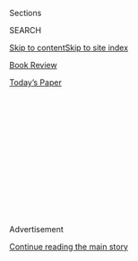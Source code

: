 <div id="app">

<div>

<div>

<div>

<div class="NYTAppHideMasthead css-1q2w90k e1suatyy0">

<div class="section css-ui9rw0 e1suatyy2">

<div class="css-eph4ug er09x8g0">

<div class="css-6n7j50">

</div>

<span class="css-1dv1kvn">Sections</span>

<div class="css-10488qs">

<span class="css-1dv1kvn">SEARCH</span>

</div>

[Skip to content](#site-content)[Skip to site index](#site-index)

</div>

<div id="masthead-section-label" class="css-1wr3we4 eaxe0e00">

[Book
Review](https://www.nytimes3xbfgragh.onion/section/books/review)

</div>

<div class="css-10698na e1huz5gh0">

</div>

</div>

<div id="masthead-bar-one" class="section hasLinks css-15hmgas e1csuq9d3">

<div class="css-uqyvli e1csuq9d0">

</div>

<div class="css-1uqjmks e1csuq9d1">

</div>

<div class="css-9e9ivx">

[](https://myaccount.nytimes3xbfgragh.onion/auth/login?response_type=cookie&client_id=vi)

</div>

<div class="css-1bvtpon e1csuq9d2">

[Today’s
Paper](https://www.nytimes3xbfgragh.onion/section/todayspaper)

</div>

</div>

</div>

</div>

<div data-aria-hidden="false">

<div id="site-content" data-role="main">

<div>

<div class="css-1aor85t" style="opacity:0.000000001;z-index:-1;visibility:hidden">

<div class="css-1hqnpie">

<div class="css-epjblv">

<span class="css-17xtcya">[Book
Review](/section/books/review)</span><span class="css-x15j1o">|</span><span class="css-fwqvlz">Got
Snow? Wintertime Treats for Children’s Eyes and
Ears</span>

</div>

<div class="css-k008qs">

<div class="css-1iwv8en">

<span class="css-18z7m18"></span>

<div>

</div>

</div>

<span class="css-1n6z4y">https://nyti.ms/39v7vrV</span>

<div class="css-1705lsu">

<div class="css-4xjgmj">

<div class="css-4skfbu" data-role="toolbar" data-aria-label="Social Media Share buttons, Save button, and Comments Panel with current comment count" data-testid="share-tools">

  - 
  - 
  - 
  - 
    
    <div class="css-6n7j50">
    
    </div>

  - 

</div>

</div>

</div>

</div>

</div>

</div>

<div id="NYT_TOP_BANNER_REGION" class="css-13pd83m">

</div>

<div id="top-wrapper" class="css-1sy8kpn">

<div id="top-slug" class="css-l9onyx">

Advertisement

</div>

[Continue reading the main
story](#after-top)

<div class="ad top-wrapper" style="text-align:center;height:100%;display:block;min-height:250px">

<div id="top" class="place-ad" data-position="top" data-size-key="top">

</div>

</div>

<div id="after-top">

</div>

</div>

<div id="sponsor-wrapper" class="css-1hyfx7x">

<div id="sponsor-slug" class="css-19vbshk">

Supported by

</div>

[Continue reading the main
story](#after-sponsor)

<div id="sponsor" class="ad sponsor-wrapper" style="text-align:center;height:100%;display:block">

</div>

<div id="after-sponsor">

</div>

</div>

[Children’s
Books](/column/childrens-books "Children’s Books")

<div class="css-1vkm6nb ehdk2mb0">

# Got Snow? Wintertime Treats for Children’s Eyes and Ears

</div>

<div class="css-79elbk" data-testid="photoviewer-wrapper">

<div class="css-z3e15g" data-testid="photoviewer-wrapper-hidden">

</div>

<div class="css-1a48zt4 ehw59r15" data-testid="photoviewer-children">

![](https://static01.graylady3jvrrxbe.onion/images/2020/01/05/books/review/05PictureThis-RUSSO/05PictureThis-RUSSO-articleLarge.jpg?quality=75&auto=webp&disable=upscale)

</div>

</div>

<div class="css-xt80pu e12qa4dv0">

<div class="css-1w184yk e1m0lo4l0">

Dec. 30,
2019

<div class="css-4xjgmj">

<div class="css-d8bdto" data-role="toolbar" data-aria-label="Social Media Share buttons, Save button, and Comments Panel with current comment count" data-testid="share-tools">

  - 
  - 
  - 
  - 
    
    <div class="css-6n7j50">
    
    </div>

  - 

</div>

</div>

</div>

</div>

<div class="section meteredContent css-1r7ky0e" name="articleBody" itemprop="articleBody">

<div class="css-1fanzo5 StoryBodyCompanionColumn">

<div class="css-53u6y8">

**A BIG BED FOR LITTLE SNOW**

**By Grace Lin**

The mother and son in Lin’s gorgeous winter fable seem to float against
a pure white background, making her soft illustrations look both precise
and ethereal. Little Snow, who wears snowflake pajamas, gets a new
featherbed. Whenever his mother leaves the room, he jumps on it, until
one day it rips, sending feathers flying. A page turn reveals that his
feathers are snowflakes, falling on a twilit city block. In an apartment
building’s windows are delightful cameos from other pajama-clad
children: Little Star, from Lin’s “A Big Mooncake for Little Star,” and
Peter from “The Snowy Day.”

40 pp. Little, Brown. $18.99. (Ages 4 to 8.)

</div>

</div>

<div class="css-79elbk" data-testid="photoviewer-wrapper">

<div class="css-z3e15g" data-testid="photoviewer-wrapper-hidden">

</div>

<div class="css-1a48zt4 ehw59r15" data-testid="photoviewer-children">

![<span class="css-16f3y1r e13ogyst0" data-aria-hidden="true">From “My
Winter
City.”</span>](https://static01.graylady3jvrrxbe.onion/images/2020/01/05/books/review/05PictureThis-RUSSO-02/05PictureThis-RUSSO-02-articleLarge.jpg?quality=75&auto=webp&disable=upscale)

</div>

</div>

<div class="css-1fanzo5 StoryBodyCompanionColumn">

<div class="css-53u6y8">

**MY WINTER CITY**

**Written by James Gladstone.**

**Illustrated by Gary Clement.**

This lovely tribute to urban wintertime is oversize, and Clement’s
cheerful watercolor art takes full advantage. Expansive snowy scenes
seem not just stirring but intimate. A kid, his dad and their dog
happily brave a downfall to go sledding across town. In Gladstone’s
poetic text, the boy notes the “windows gone all steamy” on the bus, the
“wilderness of footprints, crisscrossing, disappearing” on the
sidewalks, the “light powder pillows” when they make snow angels.
Observant little ones can pore over these pages for a long time,
noticing each well-observed detail of wintertime city life.

</div>

</div>

<div class="css-1fanzo5 StoryBodyCompanionColumn">

<div class="css-53u6y8">

40 pp. Groundwood/House of Anansi. $19.95. (Ages 4 to
8.)

</div>

</div>

<div class="css-79elbk" data-testid="photoviewer-wrapper">

<div class="css-z3e15g" data-testid="photoviewer-wrapper-hidden">

</div>

<div class="css-1a48zt4 ehw59r15" data-testid="photoviewer-children">

<div class="css-1xdhyk6 erfvjey0">

<span class="css-1ly73wi e1tej78p0">Image</span>

<div class="css-zjzyr8">

<div data-testid="lazyimage-container" style="height:415.66666666666663px">

</div>

</div>

</div>

<span class="css-16f3y1r e13ogyst0" data-aria-hidden="true">From “Bear
Is Awake\!”</span>

</div>

</div>

<div class="css-1fanzo5 StoryBodyCompanionColumn">

<div class="css-53u6y8">

**BEAR IS AWAKE\!**

**An Alphabet Story**

**BY Hannah E. Harrison**

A girl and a bear star in Harrison’s (“My Friend Maggie”) tale that
doubles as an alphabet book, letting even pre-readers follow the
alphabetical story through the buoyant, expressive illustrations. A “big
bear” wakes up in the middle of winter, leaves her den and shows up at a
“cozy cabin,” where a ponytailed girl is annoyed, then inspired to take
the bear into town to figure out how to help the creature get back to
hibernation. (First stop: the library.) The final page has no words,
just a proud look on the girl’s face: mission accomplished.

40 pp. Dial. $17.99. (Ages 3 to
6.)

</div>

</div>

<div class="css-79elbk" data-testid="photoviewer-wrapper">

<div class="css-z3e15g" data-testid="photoviewer-wrapper-hidden">

</div>

<div class="css-1a48zt4 ehw59r15" data-testid="photoviewer-children">

<div class="css-1xdhyk6 erfvjey0">

<span class="css-1ly73wi e1tej78p0">Image</span>

<div class="css-zjzyr8">

<div data-testid="lazyimage-container" style="height:249.39999999999998px">

</div>

</div>

</div>

<span class="css-16f3y1r e13ogyst0" data-aria-hidden="true">From “I Am
Polar Bear.”</span>

</div>

</div>

<div class="css-1fanzo5 StoryBodyCompanionColumn">

<div class="css-53u6y8">

**I AM POLAR BEAR**

**Written by J. Patrick Lewis.**

**Illustrated by Miriam Nerlove.**

Modest in size, this brilliant book nonetheless captures the majesty of
the polar bear. Lewis, a former children’s poet laureate, has the
creature tell us what he’s called in different cultures, from the Inuit
(“I am Nanuk”) to the Sami, who “refuse to speak my name for fear of
offending me.” Nerlove’s shimmering illustrations hop effortlessly
between styles of dress and the shades of white in the polar bear’s fur
and habitat. The devastating ending shows the polar bear adrift on a
shrinking bit of ice, “losing hold.” It’s wonderful to see a call for
cross-cultural respect that also demonstrates, heartbreakingly, the
interwoven lives of humans and an imposing yet utterly vulnerable
species.

32 pp. Creative Editions. $18.99. (Ages 4 to
8.)

</div>

</div>

<div class="css-79elbk" data-testid="photoviewer-wrapper">

<div class="css-z3e15g" data-testid="photoviewer-wrapper-hidden">

</div>

<div class="css-1a48zt4 ehw59r15" data-testid="photoviewer-children">

<div class="css-1xdhyk6 erfvjey0">

<span class="css-1ly73wi e1tej78p0">Image</span>

<div class="css-zjzyr8">

<div data-testid="lazyimage-container" style="height:221.04444444444448px">

</div>

</div>

</div>

<span class="css-16f3y1r e13ogyst0" data-aria-hidden="true"></span>

From “Snow for Everyone\!”

</div>

</div>

<div class="css-1fanzo5 StoryBodyCompanionColumn">

<div class="css-53u6y8">

**SNOW FOR EVERYONE\!**

**Written by Antonie Schneider.**

**Illustrated by Pei-Yu Chang.**

“It rarely snows in Jerusalem,” as Schneider’s lovely parable notes.
When it does, children of all faiths celebrate. But after one snowfall,
three kids draw lines claiming the snow, and try to get more from one
another when it begins to melt. They consult a rabbi, an imam and a
priest. All agree that like any mystery, it’s hard to hold on to, yet
“there is enough snow for everyone.” Chang’s illustrations convey the
gravity and touch of whimsy packed into this hopeful little story.

</div>

</div>

<div class="css-1fanzo5 StoryBodyCompanionColumn">

<div class="css-53u6y8">

32 pp. NorthSouth. $17.95. (Ages 4 to
8.)

</div>

</div>

<div class="css-79elbk" data-testid="photoviewer-wrapper">

<div class="css-z3e15g" data-testid="photoviewer-wrapper-hidden">

</div>

<div class="css-1a48zt4 ehw59r15" data-testid="photoviewer-children">

<div class="css-1xdhyk6 erfvjey0">

<span class="css-1ly73wi e1tej78p0">Image</span>

<div class="css-zjzyr8">

<div data-testid="lazyimage-container" style="height:352.5111111111111px">

</div>

</div>

</div>

<span class="css-16f3y1r e13ogyst0" data-aria-hidden="true">From “Snowy
Race.”</span>

</div>

</div>

<div class="css-1fanzo5 StoryBodyCompanionColumn">

<div class="css-53u6y8">

**SNOWY RACE**

**Written by April Jones Prince.**

**Illustrated by Christine Davenier.**

A girl gets to ride on her dad’s giant snowplow in this delightful
rhyming tale. They race through the heavy snow, but it’s not clear where
they’re going until they arrive at the airport, where her mother is
waiting. Prince’s (“What Do Wheels Do All Day?”) text is intriguingly
spare, letting Davenier’s (“The First Thing My Mama Told Me”) softly
exuberant wintertime scenes shine.

40 pp. Margaret Ferguson/Holiday House. $18.99. (Ages 3 to
6.)

</div>

</div>

<div class="css-79elbk" data-testid="photoviewer-wrapper">

<div class="css-z3e15g" data-testid="photoviewer-wrapper-hidden">

</div>

<div class="css-1a48zt4 ehw59r15" data-testid="photoviewer-children">

<div class="css-1xdhyk6 erfvjey0">

<span class="css-1ly73wi e1tej78p0">Image</span>

<div class="css-zjzyr8">

<div data-testid="lazyimage-container" style="height:372.48888888888894px">

</div>

</div>

</div>

<span class="css-16f3y1r e13ogyst0" data-aria-hidden="true">From “Snow
Leopard: Ghost of the Mountain.”</span>

</div>

</div>

<div class="css-1fanzo5 StoryBodyCompanionColumn">

<div class="css-53u6y8">

**SNOW LEOPARD: Ghost of the Mountains**

**Written by Justin Anderson.**

**Illustrated by Patrick Benson.**

A zoologist treks through the Himalayas in search of a snow leopard — so
elusive, she’s called “the gray ghost” — in this thrilling and
informative book that fleshes out a quest story with facts. (Did you
know scientists call the marks animals leave “pee-mails”?) Benson’s pale
illustrations perfectly capture the vastness of the landscape and the
incongruous beauty of felines in the snow.

32 pp. Candlewick. $16.99. (Ages 4 to
8.)

**WINTERCAKE**

</div>

</div>

<div class="css-79elbk" data-testid="photoviewer-wrapper">

<div class="css-z3e15g" data-testid="photoviewer-wrapper-hidden">

</div>

<div class="css-1a48zt4 ehw59r15" data-testid="photoviewer-children">

<div class="css-1xdhyk6 erfvjey0">

<span class="css-1ly73wi e1tej78p0">Image</span>

<div class="css-zjzyr8">

<div data-testid="lazyimage-container" style="height:317.0666666666667px">

</div>

</div>

</div>

<span class="css-16f3y1r e13ogyst0" data-aria-hidden="true">From
“Wintercake.”</span>

</div>

</div>

<div class="css-1fanzo5 StoryBodyCompanionColumn">

<div class="css-53u6y8">

**By Lynne Rae Perkins**

The Newbery medalist Perkins (“Criss Cross”) spins a warm and
thought-provoking tale about making mistakes, making things right and
moving on. It’s a snowy night and Thomas, a round, furry brown fellow,
is miserable because he has misplaced the basket of dried fruit he needs
to make wintercake. His bird friend Lucy overhears a dark-furred
creature say he has it. In fact he’s on his way to return it to Thomas —
“I jumped to conclusions\!” she laments, before they make it up to the
“noble chap” by giving him the wintercake. As always, Perkins’s words
and illustrations radiate generosity of spirit.

40 pp. Greenwillow/HarperCollins. $17.99. (Ages 4 to 8.)

</div>

</div>

</div>

<div>

</div>

<div>

</div>

<div>

</div>

<div>

<div id="bottom-wrapper" class="css-1ede5it">

<div id="bottom-slug" class="css-l9onyx">

Advertisement

</div>

[Continue reading the main
story](#after-bottom)

<div id="bottom" class="ad bottom-wrapper" style="text-align:center;height:100%;display:block;min-height:90px">

</div>

<div id="after-bottom">

</div>

</div>

</div>

</div>

</div>

## Site Index

<div>

</div>

## Site Information Navigation

  - [© <span>2020</span> <span>The New York Times
    Company</span>](https://help.nytimes3xbfgragh.onion/hc/en-us/articles/115014792127-Copyright-notice)

<!-- end list -->

  - [NYTCo](https://www.nytco.com/)
  - [Contact
    Us](https://help.nytimes3xbfgragh.onion/hc/en-us/articles/115015385887-Contact-Us)
  - [Work with us](https://www.nytco.com/careers/)
  - [Advertise](https://nytmediakit.com/)
  - [T Brand Studio](http://www.tbrandstudio.com/)
  - [Your Ad
    Choices](https://www.nytimes3xbfgragh.onion/privacy/cookie-policy#how-do-i-manage-trackers)
  - [Privacy](https://www.nytimes3xbfgragh.onion/privacy)
  - [Terms of
    Service](https://help.nytimes3xbfgragh.onion/hc/en-us/articles/115014893428-Terms-of-service)
  - [Terms of
    Sale](https://help.nytimes3xbfgragh.onion/hc/en-us/articles/115014893968-Terms-of-sale)
  - [Site
    Map](https://spiderbites.nytimes3xbfgragh.onion)
  - [Help](https://help.nytimes3xbfgragh.onion/hc/en-us)
  - [Subscriptions](https://www.nytimes3xbfgragh.onion/subscription?campaignId=37WXW)

</div>

</div>

</div>

</div>
